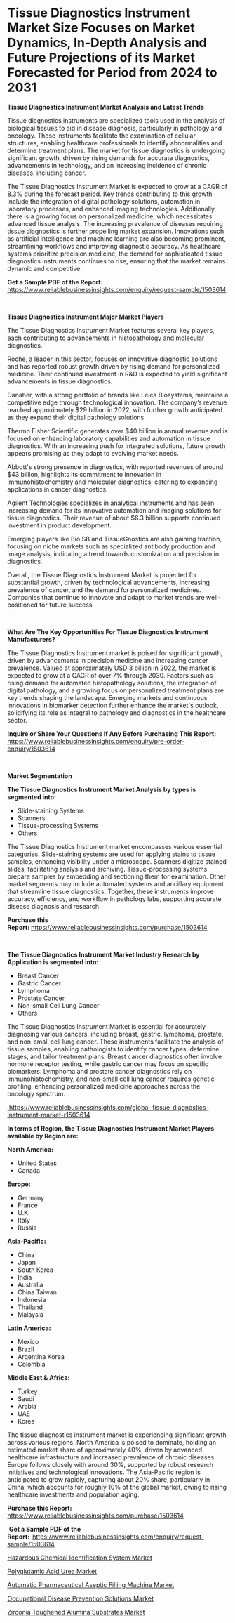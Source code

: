 <p><h1>Tissue Diagnostics Instrument Market Size Focuses on Market Dynamics, In-Depth Analysis and Future Projections of its Market Forecasted for Period from 2024 to 2031</h1></p><p><strong>Tissue Diagnostics Instrument Market Analysis and Latest Trends</strong></p>
<p><p>Tissue diagnostics instruments are specialized tools used in the analysis of biological tissues to aid in disease diagnosis, particularly in pathology and oncology. These instruments facilitate the examination of cellular structures, enabling healthcare professionals to identify abnormalities and determine treatment plans. The market for tissue diagnostics is undergoing significant growth, driven by rising demands for accurate diagnostics, advancements in technology, and an increasing incidence of chronic diseases, including cancer.</p><p>The Tissue Diagnostics Instrument Market is expected to grow at a CAGR of 8.3% during the forecast period. Key trends contributing to this growth include the integration of digital pathology solutions, automation in laboratory processes, and enhanced imaging technologies. Additionally, there is a growing focus on personalized medicine, which necessitates advanced tissue analysis. The increasing prevalence of diseases requiring tissue diagnostics is further propelling market expansion. Innovations such as artificial intelligence and machine learning are also becoming prominent, streamlining workflows and improving diagnostic accuracy. As healthcare systems prioritize precision medicine, the demand for sophisticated tissue diagnostics instruments continues to rise, ensuring that the market remains dynamic and competitive.</p></p>
<p><strong>Get a Sample PDF of the Report:&nbsp;</strong> <a href="https://www.reliablebusinessinsights.com/enquiry/request-sample/1503614?utm_campaign=1674&utm_medium=2&utm_source=Github&utm_content=ia&utm_term=08122024&utm_id=tissue-diagnostics-instrument">https://www.reliablebusinessinsights.com/enquiry/request-sample/1503614</a></p>
<p>&nbsp;</p>
<p><strong>Tissue Diagnostics Instrument Major Market Players</strong></p>
<p><p>The Tissue Diagnostics Instrument Market features several key players, each contributing to advancements in histopathology and molecular diagnostics. </p><p>Roche, a leader in this sector, focuses on innovative diagnostic solutions and has reported robust growth driven by rising demand for personalized medicine. Their continued investment in R&D is expected to yield significant advancements in tissue diagnostics.</p><p>Danaher, with a strong portfolio of brands like Leica Biosystems, maintains a competitive edge through technological innovation. The company’s revenue reached approximately $29 billion in 2022, with further growth anticipated as they expand their digital pathology solutions.</p><p>Thermo Fisher Scientific generates over $40 billion in annual revenue and is focused on enhancing laboratory capabilities and automation in tissue diagnostics. With an increasing push for integrated solutions, future growth appears promising as they adapt to evolving market needs.</p><p>Abbott's strong presence in diagnostics, with reported revenues of around $43 billion, highlights its commitment to innovation in immunohistochemistry and molecular diagnostics, catering to expanding applications in cancer diagnostics.</p><p>Agilent Technologies specializes in analytical instruments and has seen increasing demand for its innovative automation and imaging solutions for tissue diagnostics. Their revenue of about $6.3 billion supports continued investment in product development.</p><p>Emerging players like Bio SB and TissueGnostics are also gaining traction, focusing on niche markets such as specialized antibody production and image analysis, indicating a trend towards customization and precision in diagnostics. </p><p>Overall, the Tissue Diagnostics Instrument Market is projected for substantial growth, driven by technological advancements, increasing prevalence of cancer, and the demand for personalized medicines. Companies that continue to innovate and adapt to market trends are well-positioned for future success.</p></p>
<p>&nbsp;</p>
<p><strong>What Are The Key Opportunities For Tissue Diagnostics Instrument Manufacturers?</strong></p>
<p><p>The Tissue Diagnostics Instrument market is poised for significant growth, driven by advancements in precision medicine and increasing cancer prevalence. Valued at approximately USD 3 billion in 2022, the market is expected to grow at a CAGR of over 7% through 2030. Factors such as rising demand for automated histopathology solutions, the integration of digital pathology, and a growing focus on personalized treatment plans are key trends shaping the landscape. Emerging markets and continuous innovations in biomarker detection further enhance the market's outlook, solidifying its role as integral to pathology and diagnostics in the healthcare sector.</p></p>
<p><strong>Inquire or Share Your Questions If Any Before Purchasing This Report:</strong> <a href="https://www.reliablebusinessinsights.com/enquiry/pre-order-enquiry/1503614?utm_campaign=1674&utm_medium=2&utm_source=Github&utm_content=ia&utm_term=08122024&utm_id=tissue-diagnostics-instrument">https://www.reliablebusinessinsights.com/enquiry/pre-order-enquiry/1503614</a></p>
<p>&nbsp;</p>
<p><strong>Market Segmentation</strong></p>
<p><strong>The Tissue Diagnostics Instrument Market Analysis by types is segmented into:</strong></p>
<p><ul><li>Slide-staining Systems</li><li>Scanners</li><li>Tissue-processing Systems</li><li>Others</li></ul></p>
<p><p>The Tissue Diagnostics Instrument market encompasses various essential categories. Slide-staining systems are used for applying stains to tissue samples, enhancing visibility under a microscope. Scanners digitize stained slides, facilitating analysis and archiving. Tissue-processing systems prepare samples by embedding and sectioning them for examination. Other market segments may include automated systems and ancillary equipment that streamline tissue diagnostics. Together, these instruments improve accuracy, efficiency, and workflow in pathology labs, supporting accurate disease diagnosis and research.</p></p>
<p><strong>Purchase this Report:&nbsp;</strong><a href="https://www.reliablebusinessinsights.com/purchase/1503614?utm_campaign=1674&utm_medium=2&utm_source=Github&utm_content=ia&utm_term=08122024&utm_id=tissue-diagnostics-instrument">https://www.reliablebusinessinsights.com/purchase/1503614</a></p>
<p>&nbsp;</p>
<p><strong>The Tissue Diagnostics Instrument Market Industry Research by Application is segmented into:</strong></p>
<p><ul><li>Breast Cancer</li><li>Gastric Cancer</li><li>Lymphoma</li><li>Prostate Cancer</li><li>Non-small Cell Lung Cancer</li><li>Others</li></ul></p>
<p><p>The Tissue Diagnostics Instrument Market is essential for accurately diagnosing various cancers, including breast, gastric, lymphoma, prostate, and non-small cell lung cancer. These instruments facilitate the analysis of tissue samples, enabling pathologists to identify cancer types, determine stages, and tailor treatment plans. Breast cancer diagnostics often involve hormone receptor testing, while gastric cancer may focus on specific biomarkers. Lymphoma and prostate cancer diagnostics rely on immunohistochemistry, and non-small cell lung cancer requires genetic profiling, enhancing personalized medicine approaches across the oncology spectrum.</p></p>
<p><a href="https://www.reliablebusinessinsights.com/global-tissue-diagnostics-instrument-market-r1503614?utm_campaign=1674&utm_medium=2&utm_source=Github&utm_content=ia&utm_term=08122024&utm_id=tissue-diagnostics-instrument">&nbsp;https://www.reliablebusinessinsights.com/global-tissue-diagnostics-instrument-market-r1503614</a></p>
<p><strong>In terms of Region, the Tissue Diagnostics Instrument Market Players available by Region are:</strong></p>
<p>
    <p> <strong> North America: </strong>
        <ul>
            <li>United States</li>
            <li>Canada</li>
        </ul>
        </p> 
    <p> <strong> Europe: </strong>
        <ul>
            <li>Germany</li>
            <li>France</li>
            <li>U.K.</li>
            <li>Italy</li>
            <li>Russia</li>
        </ul>
        </p> 
    <p> <strong> Asia-Pacific: </strong>
        <ul>
            <li>China</li>
            <li>Japan</li>
            <li>South Korea</li>
            <li>India</li>
            <li>Australia</li>
            <li>China Taiwan</li>
            <li>Indonesia</li>
            <li>Thailand</li>
            <li>Malaysia</li>
        </ul>
        </p> 
    <p> <strong> Latin America: </strong>
        <ul>
            <li>Mexico</li>
            <li>Brazil</li>
            <li>Argentina Korea</li>
            <li>Colombia</li>
        </ul>
        </p> 
    <p> <strong> Middle East & Africa: </strong>
        <ul>
            <li>Turkey</li>
            <li>Saudi</li>
            <li>Arabia</li>
            <li>UAE</li>
            <li>Korea</li>
        </ul>
    </p>
    </p>
<p><p>The tissue diagnostics instrument market is experiencing significant growth across various regions. North America is poised to dominate, holding an estimated market share of approximately 40%, driven by advanced healthcare infrastructure and increased prevalence of chronic diseases. Europe follows closely with around 30%, supported by robust research initiatives and technological innovations. The Asia-Pacific region is anticipated to grow rapidly, capturing about 20% share, particularly in China, which accounts for roughly 10% of the global market, owing to rising healthcare investments and population aging.</p></p>
<p><strong>Purchase this Report: </strong><a href="https://www.reliablebusinessinsights.com/purchase/1503614?utm_campaign=1674&utm_medium=2&utm_source=Github&utm_content=ia&utm_term=08122024&utm_id=tissue-diagnostics-instrument">https://www.reliablebusinessinsights.com/purchase/1503614</a></p>
<p>&nbsp;<strong>Get a Sample PDF of the Report:&nbsp;&nbsp;</strong><a href="https://www.reliablebusinessinsights.com/enquiry/request-sample/1503614?utm_campaign=1674&utm_medium=2&utm_source=Github&utm_content=ia&utm_term=08122024&utm_id=tissue-diagnostics-instrument">https://www.reliablebusinessinsights.com/enquiry/request-sample/1503614</a></p>
<p><strong></strong></p>
<p><p><a href="https://www.linkedin.com/pulse/compreh-proposis-fbaif?utm_campaign=1674&utm_medium=2&utm_source=Github&utm_content=ia&utm_term=08122024&utm_id=tissue-diagnostics-instrument">Hazardous Chemical Identification System Market</a></p><p><a href="https://www.linkedin.com/pulse/the-hashub-gdiff?utm_campaign=1674&utm_medium=2&utm_source=Github&utm_content=ia&utm_term=08122024&utm_id=tissue-diagnostics-instrument">Polyglutamic Acid Urea Market</a></p><p><a href="https://www.linkedin.com/pulse/market-analysis-indicates-automatic-pharmaceutical-aseptic-izptf?utm_campaign=1674&utm_medium=2&utm_source=Github&utm_content=ia&utm_term=08122024&utm_id=tissue-diagnostics-instrument">Automatic Pharmaceutical Aseptic Filling Machine Market</a></p><p><a href="https://www.linkedin.com/pulse/market-challenges-sales-volume-forecast-research-occupational-rx6ac?utm_campaign=1674&utm_medium=2&utm_source=Github&utm_content=ia&utm_term=08122024&utm_id=tissue-diagnostics-instrument">Occupational Disease Prevention Solutions Market</a></p><p><a href="https://www.linkedin.com/pulse/impressive-global-zirconia-toughened-alumina-substrates-market-9mhce?utm_campaign=1674&utm_medium=2&utm_source=Github&utm_content=ia&utm_term=08122024&utm_id=tissue-diagnostics-instrument">Zirconia Toughened Alumina Substrates Market</a></p></p>
